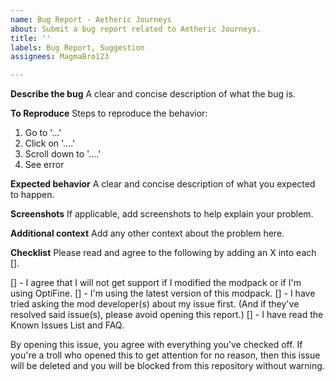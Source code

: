 ```yaml
---
name: Bug Report - Aetheric Journeys
about: Submit a bug report related to Aetheric Journeys.
title: ''
labels: Bug Report, Suggestion
assignees: MagmaBro123

---
```


**Describe the bug**
A clear and concise description of what the bug is.

**To Reproduce**
Steps to reproduce the behavior:
1. Go to '...'
2. Click on '....'
3. Scroll down to '....'
4. See error

**Expected behavior**
A clear and concise description of what you expected to happen.

**Screenshots**
If applicable, add screenshots to help explain your problem.

**Additional context**
Add any other context about the problem here.

**Checklist**
Please read and agree to the following by adding an X into each [].

[] - I agree that I will not get support if I modified the modpack or if I'm using OptiFine.
[] - I'm using the latest version of this modpack.
[] - I have tried asking the mod developer(s) about my issue first. (And if they've resolved said issue(s), please avoid opening this report.)
[] - I have read the Known Issues List and FAQ.

By opening this issue, you agree with everything you've checked off. If you're a troll who opened this to get attention for no reason, then this issue will be deleted and you will be blocked from this repository without warning.
